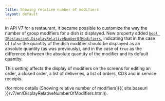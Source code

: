 ```yaml
---
title: Showing relative number of modifiers
layout: default
---
```


In API V7 for a restaurant, it became possible to customize the way the number of group modifiers for a dish is displayed.
New property added [`bool IRestaurant.DisplayRelativeNumberOfModifiers`](https://syrve.github.io/front.api.sdk/v7/html/P_Resto_Front_Api_Data_Organization_IRestaurant_DisplayRelativeNumberOfModifiers.htm), indicating that in the case of `false` the quantity of the dish modifier should be displayed as an absolute quantity (as was previously), and in the case of `true` as the difference between the absolute quantity of the modifier and its default quantity.

This setting affects the display of modifiers on the screens for editing an order, a closed order, a list of deliveries, a list of orders, CDS and in service receipts.

(for more details [Showing relative number of modifiers]({{ site.baseurl }}/v7/en/DisplayRelativeNumberOfModifiers.html)).